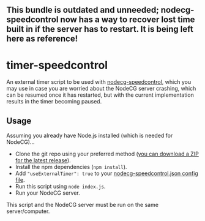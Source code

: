 ## This bundle is outdated and unneeded; nodecg-speedcontrol now has a way to recover lost time built in if the server has to restart. It is being left here as reference!

# timer-speedcontrol

An external timer script to be used with [nodecg-speedcontrol](https://github.com/speedcontrol/nodecg-speedcontrol), which you may use in case you are worried about the NodeCG server crashing, which can be resumed once it has restarted, but with the current implementation results in the timer becoming paused.

## Usage

Assuming you already have Node.js installed (which is needed for NodeCG)...

* Clone the git repo using your preferred method ([you can download a ZIP for the latest release](https://github.com/speedcontrol/timer-speedcontrol/releases/latest)).
* Install the npm dependencies (`npm install`).
* Add `"useExternalTimer": true` to your [nodecg-speedcontrol.json config file](https://github.com/speedcontrol/nodecg-speedcontrol/blob/master/READMES/SpeedcontrolConfiguration.md).
* Run this script using `node index.js`.
* Run your NodeCG server.

This script and the NodeCG server must be run on the same server/computer.
